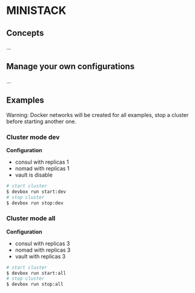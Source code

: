 # MINISTACK

## Concepts

...

## Manage your own configurations

...

## Examples

Warning: Docker networks will be created for all examples, stop a cluster before starting another one.

### Cluster mode dev

__Configuration__
* consul with replicas 1
* nomad with replicas 1
* vault is disable

```sh
# start cluster
$ devbox run start:dev
# stop cluster
$ devbox run stop:dev
```

### Cluster mode all

__Configuration__
* consul with replicas 3
* nomad with replicas 3
* vault with replicas 3

```sh
# start cluster
$ devbox run start:all
# stop cluster
$ devbox run stop:all
```
